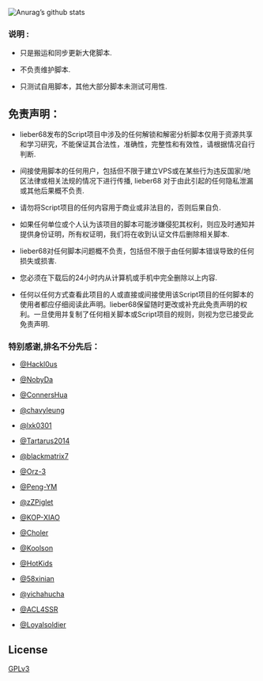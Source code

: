 ![Anurag’s github stats](https://github-readme-stats.vercel.app/api?username=lieber68&show_icons=true&theme=merko)

### 说明 :

* 只是搬运和同步更新大佬脚本.

* 不负责维护脚本.

* 只测试自用脚本，其他大部分脚本未测试可用性.

## 免责声明：

* lieber68发布的Script项目中涉及的任何解锁和解密分析脚本仅用于资源共享和学习研究，不能保证其合法性，准确性，完整性和有效性，请根据情况自行判断.

* 间接使用脚本的任何用户，包括但不限于建立VPS或在某些行为违反国家/地区法律或相关法规的情况下进行传播, lieber68 对于由此引起的任何隐私泄漏或其他后果概不负责.

* 请勿将Script项目的任何内容用于商业或非法目的，否则后果自负.

* 如果任何单位或个人认为该项目的脚本可能涉嫌侵犯其权利，则应及时通知并提供身份证明，所有权证明，我们将在收到认证文件后删除相关脚本.

* lieber68对任何脚本问题概不负责，包括但不限于由任何脚本错误导致的任何损失或损害.

* 您必须在下载后的24小时内从计算机或手机中完全删除以上内容.

* 任何以任何方式查看此项目的人或直接或间接使用该Script项目的任何脚本的使用者都应仔细阅读此声明。lieber68保留随时更改或补充此免责声明的权利。一旦使用并复制了任何相关脚本或Script项目的规则，则视为您已接受此免责声明.

### 特别感谢,排名不分先后：
* [@Hackl0us](https://github.com/Hackl0us)

* [@NobyDa](https://github.com/NobyDa)

* [@ConnersHua](https://github.com/DivineEngine/Profiles/tree/master)

* [@chavyleung](https://github.com/chavyleung)

* [@lxk0301](https://gitee.com/lxk0301/jd_scripts)

* [@Tartarus2014](https://github.com/Tartarus2014)

* [@blackmatrix7](https://github.com/blackmatrix7)

* [@Orz-3](https://github.com/Orz-3?tab=repositories)

* [@Peng-YM](https://github.com/Peng-YM?tab=repositories)

* [@zZPiglet](https://github.com/zZPiglet?tab=repositories)

* [@KOP-XIAO](https://github.com/KOP-XIAO?tab=repositories)

* [@Choler](https://github.com/Choler?tab=repositories)

* [@Koolson](https://github.com/Koolson?tab=repositories)

* [@HotKids](https://github.com/HotKids?tab=repositories)

* [@58xinian](https://github.com/58xinian?tab=repositories)

* [@yichahucha](https://github.com/yichahucha/surge/tree/master)

* [@ACL4SSR](https://github.com/ACL4SSR/ACL4SSR/tree/master)

* [@Loyalsoldier](https://github.com/Loyalsoldier?tab=repositories)

## License

[GPLv3](LICENSE)